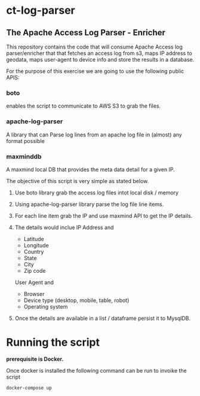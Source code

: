 # ct-log-parser

## The Apache Access Log Parser - Enricher

This repository contains the code that will consume Apache Access log parser/enricher that that fetches an access log from s3, maps IP address to geodata, maps user-agent to device info and store the results in a database.

For the purpose of this exercise we are going to use the following public APIS:

### boto 
enables the script to communicate to AWS S3 to grab the files.

### apache-log-parser
A library that can Parse log lines from an apache log file in (almost) any format possible

### maxminddb
A maxmind local DB that provides the meta data detail for a given IP.


The objective of this script is very simple as stated below.

1. Use boto library grab the access log files intot local disk / memory
2. Using apache-log-parser library parse the log file line items.
3. For each line item grab the IP and use maxmind API to get the IP details.
4. The details would inclue 
   IP Address and 
    - Latitude
    - Longitude
    - Country
    - State
    - City
    - Zip code
    
    User Agent and 
    - Browser
    - Device type (desktop, mobile, table, robot)
    - Operating system  
5. Once the details are available in a list / dataframe persist it to MysqlDB.


# Running the script
**prerequisite is Docker.**

Once docker is installed the following command can be run to invoike the script

```docker-compose up```